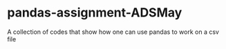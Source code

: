 # pandas-assignment-ADSMay
A collection of codes that show how one can use pandas to work on a csv file
